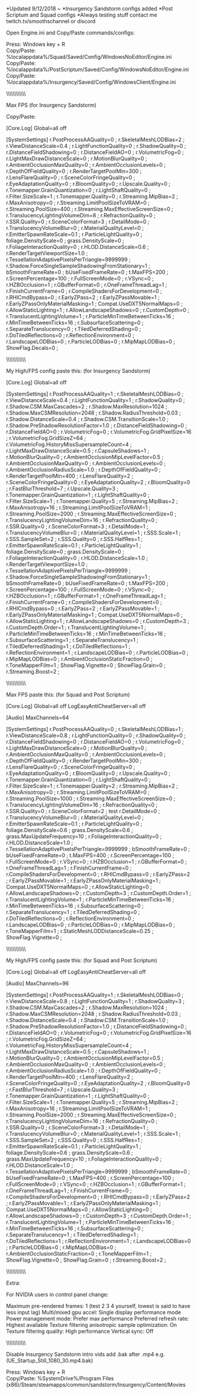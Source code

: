 *Updated 9/12/2018 ~
*Insurgency Sandstorm configs added
*Post Scriptum and Squad configs 
*Always testing stuff contact me twitch.tv/smoothschannel or discord

Open Engine.ini and Copy/Paste commands/configs:

Press:    Windows key + R      
Copy/Paste:    %localappdata%/Squad/Saved/Config/WindowsNoEditor/Engine.ini 
Copy/Paste:    %localappdata%/PostScriptum/Saved/Config/WindowsNoEditor/Engine.ini 
Copy/Paste:    %localappdata%/Insurgency/Saved/Config/WindowsClient/Engine.ini 

\\\\\\\\\\\\\\\\\\\\\\\

Max FPS (for Insurgency Sandstorm)

Copy/Paste:  

[Core.Log]
Global=all off

[SystemSettings]
r.PostProcessAAQuality=0 ;
r.SkeletalMeshLODBias=2 ;
r.ViewDistanceScale=0.4 ;
r.LightFunctionQuality=0 ;
r.ShadowQuality=0 ;
r.DistanceFieldShadowing=0 ;
r.DistanceFieldAO=0 ;
r.VolumetricFog=0 ;
r.LightMaxDrawDistanceScale=0 ;
r.MotionBlurQuality=0 ;
r.AmbientOcclusionMaxQuality=0 ;
r.AmbientOcclusionLevels=0 ;
r.DepthOfFieldQuality=0 ;
r.RenderTargetPoolMin=300 ;
r.LensFlareQuality=0 ;
r.SceneColorFringeQuality=0 ;
r.EyeAdaptationQuality=0 ;
r.BloomQuality=0 ;
r.Upscale.Quality=0 ;
r.Tonemapper.GrainQuantization=0 ;
r.LightShaftQuality=0 ;
r.Filter.SizeScale=1 ;
r.Tonemapper.Quality=0 ;
r.Streaming.MipBias=2 ;
r.MaxAnisotropy=0 ;
r.Streaming.LimitPoolSizeToVRAM=0 ;
r.Streaming.PoolSize=400 ;
r.Streaming.MaxEffectiveScreenSize=0 ;
r.TranslucencyLightingVolumeDim=8 ;
r.RefractionQuality=0 ;
r.SSR.Quality=0 ;
r.SceneColorFormat=3 ;
r.DetailMode=0 ;
r.TranslucencyVolumeBlur=0 ;
r.MaterialQualityLevel=0 ;
r.EmitterSpawnRateScale=0.1 ;
r.ParticleLightQuality=0 ;
foliage.DensityScale=0 ;
grass.DensityScale=0 ;
r.FoliageInteractionQuality=0 ;
r.HLOD.DistanceScale=0.6 ;
r.RenderTargetViewportSize=1.0 ;
r.TessellationAdaptivePixelsPerTriangle=9999999 ;
r.Shadow.ForceSingleSampleShadowingFromStationary=1 ;
bSmoothFrameRate=0 ;
bUseFixedFrameRate=0 ;
t.MaxFPS=200 ;
r.ScreenPercentage=100 ;
r.FullScreenMode=0 ;
r.VSync=0 ;
r.HZBOcclusion=1 ;
r.GBufferFormat=0 ;
r.OneFrameThreadLag=1 ;
r.FinishCurrentFrame=0 ;
r.CompileShadersForDevelopment=0 ;
r.RHICmdBypass=0 ;
r.EarlyZPass=2 ;
r.EarlyZPassMovable=1 ;
r.EarlyZPassOnlyMaterialMasking=1 ;
Compat.UseDXT5NormalMaps=0 ;
r.AllowStaticLighting=1 ; 
r.AllowLandscapeShadows=0 ;
r.CustomDepth=0 ;
r.TranslucentLightingVolume=1 ;
r.ParticleMinTimeBetweenTicks=16 ;
r.MinTimeBetweenTicks=16 ;
r.SubsurfaceScattering=0 ;
r.SeparateTranslucency=0 ;
r.TiledDeferredShading=0 ;
r.DoTiledReflections=0 ;
r.ReflectionEnvironment=0 ;
r.LandscapeLODBias=0 ;
r.ParticleLODBias=0 ; 
r.MipMapLODBias=0 ;
ShowFlag.Decals=0 ; 

\\\\\\\\\\\\\\\\\\\\\\\

My High/FPS config paste this:  (for Insurgency Sandstorm)

[Core.Log]
Global=all off

[SystemSettings]
r.PostProcessAAQuality=1 ;
r.SkeletalMeshLODBias=0 ;
r.ViewDistanceScale=0.4 ;
r.LightFunctionQuality=1 ;
r.ShadowQuality=0 ;
r.Shadow.CSM.MaxCascades=2 ;
r.Shadow.MaxResolution=1024 ;
r.Shadow.MaxCSMResolution=2048 ;
r.Shadow.RadiusThreshold=0.03 ;
r.Shadow.DistanceScale=0.4 ;
r.Shadow.CSM.TransitionScale=1.0 ;
r.Shadow.PreShadowResolutionFactor=1.0 ;
r.DistanceFieldShadowing=0 ;
r.DistanceFieldAO=0 ;
r.VolumetricFog=0 ;
r.VolumetricFog.GridPixelSize=16 ;
r.VolumetricFog.GridSizeZ=64 ;
r.VolumetricFog.HistoryMissSupersampleCount=4 ;
r.LightMaxDrawDistanceScale=0.5 ;
r.CapsuleShadows=1 ;
r.MotionBlurQuality=0 ;
r.AmbientOcclusionMipLevelFactor=0.5 ;
r.AmbientOcclusionMaxQuality=0 ;
r.AmbientOcclusionLevels=0 ;
r.AmbientOcclusionRadiusScale=1.0 ;
r.DepthOfFieldQuality=0 ;
r.RenderTargetPoolMin=400 ;
r.LensFlareQuality=2 ;
r.SceneColorFringeQuality=0 ;
r.EyeAdaptationQuality=2 ;
r.BloomQuality=0 ;
r.FastBlurThreshold=7 ;
r.Upscale.Quality=3 ;
r.Tonemapper.GrainQuantization=1 ;
r.LightShaftQuality=0 ;
r.Filter.SizeScale=1 ;
r.Tonemapper.Quality=5 ;
r.Streaming.MipBias=2 ;
r.MaxAnisotropy=16 ;
r.Streaming.LimitPoolSizeToVRAM=1 ;
r.Streaming.PoolSize=2000 ;
r.Streaming.MaxEffectiveScreenSize=0 ;
r.TranslucencyLightingVolumeDim=16 ;
r.RefractionQuality=0 ;
r.SSR.Quality=0 ;
r.SceneColorFormat=3 ;
r.DetailMode=1 ;
r.TranslucencyVolumeBlur=0 ;
r.MaterialQualityLevel=1 ;
r.SSS.Scale=1 ;
r.SSS.SampleSet=2 ;
r.SSS.Quality=0 ;
r.SSS.HalfRes=1 ;
r.EmitterSpawnRateScale=0.1 ;
r.ParticleLightQuality=1 ;
foliage.DensityScale=0 ;
grass.DensityScale=0 ;
r.FoliageInteractionQuality=0 ;
r.HLOD.DistanceScale=1.0 ;
r.RenderTargetViewportSize=1.0 ;
r.TessellationAdaptivePixelsPerTriangle=9999999 ;
r.Shadow.ForceSingleSampleShadowingFromStationary=1 ;
bSmoothFrameRate=0 ;
bUseFixedFrameRate=0 ;
t.MaxFPS=200 ;
r.ScreenPercentage=100 ;
r.FullScreenMode=0 ;
r.VSync=0 ;
r.HZBOcclusion=1 ;
r.GBufferFormat=1 ;
r.OneFrameThreadLag=1 ;
r.FinishCurrentFrame=0 ;
r.CompileShadersForDevelopment=0 ;
r.RHICmdBypass=0 ;
r.EarlyZPass=2 ;
r.EarlyZPassMovable=1 ;
r.EarlyZPassOnlyMaterialMasking=1 ;
Compat.UseDXT5NormalMaps=0 ;
r.AllowStaticLighting=1 ;
r.AllowLandscapeShadows=0 ;
r.CustomDepth=3 ;
r.CustomDepth.Order=1 ;
r.TranslucentLightingVolume=1 ;
r.ParticleMinTimeBetweenTicks=16 ;
r.MinTimeBetweenTicks=16 ;
r.SubsurfaceScattering=1 ;
r.SeparateTranslucency=1 ;
r.TiledDeferredShading=1 ;
r.DoTiledReflections=1 ;
r.ReflectionEnvironment=1 ;
r.LandscapeLODBias=0 ;
r.ParticleLODBias=0 ;
r.MipMapLODBias=0 ;
r.AmbientOcclusionStaticFraction=0 ;
r.ToneMapperFilm=1 ;
ShowFlag.Vignette=0 ;
ShowFlag.Grain=0 ;
r.Streaming.Boost=2 ;

\\\\\\\\\\\\\\\\\\\\\\\

Max FPS paste this:  (for Squad and Post Scriptum)

[Core.Log]
Global=all off
LogEasyAntiCheatServer=all off

[Audio]
MaxChannels=64

[SystemSettings]
r.PostProcessAAQuality=0 ;
r.SkeletalMeshLODBias=1 ;
r.ViewDistanceScale=0.8 ;
r.LightFunctionQuality=0 ;
r.ShadowQuality=0 ;
r.DistanceFieldShadowing=0 ;
r.DistanceFieldAO=0 ;
r.VolumetricFog=0 ;
r.LightMaxDrawDistanceScale=0 ;
r.MotionBlurQuality=0 ;
r.AmbientOcclusionMaxQuality=0 ;
r.AmbientOcclusionLevels=0 ;
r.DepthOfFieldQuality=0 ;
r.RenderTargetPoolMin=300 ;
r.LensFlareQuality=0 ;
r.SceneColorFringeQuality=0 ;
r.EyeAdaptationQuality=0 ;
r.BloomQuality=0 ;
r.Upscale.Quality=0 ;
r.Tonemapper.GrainQuantization=0 ;
r.LightShaftQuality=0 ;
r.Filter.SizeScale=1 ;
r.Tonemapper.Quality=2 ;
r.Streaming.MipBias=2 ;
r.MaxAnisotropy=0 ;
r.Streaming.LimitPoolSizeToVRAM=0 ;
r.Streaming.PoolSize=1000 ;
r.Streaming.MaxEffectiveScreenSize=0 ; 
r.TranslucencyLightingVolumeDim=16 ;
r.RefractionQuality=0 ;
r.SSR.Quality=0 ;
r.SceneColorFormat=2 ; test
r.DetailMode=0 ;
r.TranslucencyVolumeBlur=0 ;
r.MaterialQualityLevel=0 ;
r.EmitterSpawnRateScale=0.1 ;
r.ParticleLightQuality=0 ;
foliage.DensityScale=0.6 ;
grass.DensityScale=0.6 ;
grass.MaxUpdateFrequency=10 ;
r.FoliageInteractionQuality=0 ;
r.HLOD.DistanceScale=1.0 ;
r.TessellationAdaptivePixelsPerTriangle=9999999 ;
bSmoothFrameRate=0 ;
bUseFixedFrameRate=0 ;
t.MaxFPS=400 ;
r.ScreenPercentage=100 ;
r.FullScreenMode=0 ;
r.VSync=0 ;
r.HZBOcclusion=1 ; 
r.GBufferFormat=0 ;
r.OneFrameThreadLag=1 ; 
r.FinishCurrentFrame=0 ;
r.CompileShadersForDevelopment=0 ;
r.RHICmdBypass=0 ;
r.EarlyZPass=2 ; 
r.EarlyZPassMovable=1 ; 
r.EarlyZPassOnlyMaterialMasking=1 ; 
Compat.UseDXT5NormalMaps=0 ; 
r.AllowStaticLighting=0 ;
r.AllowLandscapeShadows=0 ;
r.CustomDepth=3 ;
r.CustomDepth.Order=1 ; 
r.TranslucentLightingVolume=1 ; 
r.ParticleMinTimeBetweenTicks=16 ;
r.MinTimeBetweenTicks=16 ;
r.SubsurfaceScattering=0 ;
r.SeparateTranslucency=1 ;
r.TiledDeferredShading=0 ;
r.DoTiledReflections=0 ;
r.ReflectionEnvironment=0 ;
r.LandscapeLODBias=0 ;
r.ParticleLODBias=0 ; 
r.MipMapLODBias=0 ;
r.ToneMapperFilm=1 ;
r.StaticMeshLODDistanceScale=0.25 ;
ShowFlag.Vignette=0 ;

\\\\\\\\\\\\\\\\\\\\\\\

My High/FPS config paste this:  (for Squad and Post Scriptum)

[Core.Log]
Global=all off
LogEasyAntiCheatServer=all off

[Audio]
MaxChannels=96

[SystemSettings]
r.PostProcessAAQuality=1 ;
r.SkeletalMeshLODBias=0 ;
r.ViewDistanceScale=0.8 ;
r.LightFunctionQuality=1 ;
r.ShadowQuality=3 ;
r.Shadow.CSM.MaxCascades=2 ;
r.Shadow.MaxResolution=1024 ;
r.Shadow.MaxCSMResolution=2048 ;
r.Shadow.RadiusThreshold=0.03 ;
r.Shadow.DistanceScale=0.4 ;
r.Shadow.CSM.TransitionScale=1.0 ;
r.Shadow.PreShadowResolutionFactor=1.0 ;
r.DistanceFieldShadowing=0 ;
r.DistanceFieldAO=0 ;
r.VolumetricFog=0 ;
r.VolumetricFog.GridPixelSize=16 ;
r.VolumetricFog.GridSizeZ=64 ;
r.VolumetricFog.HistoryMissSupersampleCount=4 ;
r.LightMaxDrawDistanceScale=0.5 ;
r.CapsuleShadows=1 ;
r.MotionBlurQuality=0 ;
r.AmbientOcclusionMipLevelFactor=0.5 ;
r.AmbientOcclusionMaxQuality=0 ;
r.AmbientOcclusionLevels=0 ;
r.AmbientOcclusionRadiusScale=1.0 ;
r.DepthOfFieldQuality=0 ;
r.RenderTargetPoolMin=400 ;
r.LensFlareQuality=2 ;
r.SceneColorFringeQuality=0 ;
r.EyeAdaptationQuality=2 ;
r.BloomQuality=0 ;
r.FastBlurThreshold=7 ;
r.Upscale.Quality=3 ;
r.Tonemapper.GrainQuantization=1 ;
r.LightShaftQuality=0 ;
r.Filter.SizeScale=1 ;
r.Tonemapper.Quality=5 ;
r.Streaming.MipBias=2 ;
r.MaxAnisotropy=16 ;
r.Streaming.LimitPoolSizeToVRAM=1 ;
r.Streaming.PoolSize=2000 ;
r.Streaming.MaxEffectiveScreenSize=0 ;
r.TranslucencyLightingVolumeDim=16 ;
r.RefractionQuality=0 ;
r.SSR.Quality=0 ;
r.SceneColorFormat=3 ;
r.DetailMode=1 ;
r.TranslucencyVolumeBlur=0 ;
r.MaterialQualityLevel=1 ;
r.SSS.Scale=1 ;
r.SSS.SampleSet=2 ;
r.SSS.Quality=0 ;
r.SSS.HalfRes=1 ;
r.EmitterSpawnRateScale=0.1 ;
r.ParticleLightQuality=1 ;
foliage.DensityScale=0.6 ;
grass.DensityScale=0.6 ;
grass.MaxUpdateFrequency=10 ;
r.FoliageInteractionQuality=0 ;
r.HLOD.DistanceScale=1.0 ;
r.TessellationAdaptivePixelsPerTriangle=9999999 ;
bSmoothFrameRate=0 ;
bUseFixedFrameRate=0 ;
t.MaxFPS=400 ;
r.ScreenPercentage=100 ;
r.FullScreenMode=0 ;
r.VSync=0 ;
r.HZBOcclusion=1 ;
r.GBufferFormat=1 ;
r.OneFrameThreadLag=1 ;
r.FinishCurrentFrame=0 ;
r.CompileShadersForDevelopment=0 ;
r.RHICmdBypass=0 ;
r.EarlyZPass=2 ;
r.EarlyZPassMovable=1 ;
r.EarlyZPassOnlyMaterialMasking=1 ;
Compat.UseDXT5NormalMaps=0 ;
r.AllowStaticLighting=0 ;
r.AllowLandscapeShadows=0 ;
r.CustomDepth=3 ;
r.CustomDepth.Order=1 ;
r.TranslucentLightingVolume=1 ;
r.ParticleMinTimeBetweenTicks=16 ;
r.MinTimeBetweenTicks=16 ;
r.SubsurfaceScattering=0 ;
r.SeparateTranslucency=1 ;
r.TiledDeferredShading=1 ;
r.DoTiledReflections=1 ;
r.ReflectionEnvironment=1 ; 
r.LandscapeLODBias=0 ; 
r.ParticleLODBias=0 ;
r.MipMapLODBias=0 ;
r.AmbientOcclusionStaticFraction=0 ;
r.ToneMapperFilm=1 ;
ShowFlag.Vignette=0 ;
ShowFlag.Grain=0 ;
r.Streaming.Boost=2 ;

\\\\\\\\\\\\\\\\\\\\\\\

Extra:

For NVIDIA users in control panel change:

Maximum pre-rendered frames: 1  (test 2 3 4 yourself, lowest is said to have less input lag)
Multi/mixed gpu accel: Single display performance mode
Power management mode: Prefer max performance
Preferred refresh rate: Highest available
Texture filtering anisotropic sample optimization: On
Texture filtering quality: High performance
Vertical sync: Off

\\\\\\\\\\\\\\\\\\\\\\\

Disable Insurgency Sandstorm intro vids add .bak after .mp4 e.g. (UE_Startup_Still_1080_30.mp4.bak)

Press:    Windows key + R    
Copy/Paste:    %SystemDrive%/Program Files (x86)/Steam/steamapps/common/sandstorm/Insurgency/Content/Movies
